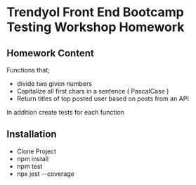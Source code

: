 # Trendyol Front End Bootcamp Testing Workshop Homework

## Homework Content

Functions that;

- divide two given numbers
- Capitalize all first chars in a sentence ( PascalCase )
- Return titles of top posted user based on posts from an API

In addition create tests for each function

## Installation

- Clone Project 
- npm install
- npm test
- npx jest --coverage
